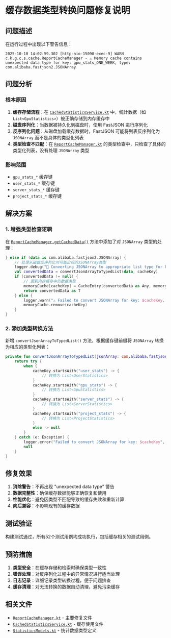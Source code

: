 # 缓存数据类型转换问题修复说明

## 问题描述

在运行过程中出现以下警告信息：
```
2025-10-10 14:02:59.302 [http-nio-15090-exec-9] WARN  c.k.g.c.s.cache.ReportCacheManager - ⚠️ Memory cache contains unexpected data type for key: gpu_stats_ONE_WEEK, type: com.alibaba.fastjson2.JSONArray
```

## 问题分析

### 根本原因
1. **缓存存储流程**：在 [`CachedStatisticsService.kt`](../src/main/kotlin/com/khm/group/center/service/CachedStatisticsService.kt) 中，统计数据（如 `List<GpuStatistics>`）被正确存储到内存缓存中
2. **磁盘序列化**：当数据被持久化到磁盘时，使用 FastJSON 进行序列化
3. **反序列化问题**：从磁盘加载缓存数据时，FastJSON 可能将列表反序列化为 `JSONArray` 而不是具体的类型化列表
4. **类型检查不匹配**：在 [`ReportCacheManager.kt`](../src/main/kotlin/com/khm/group/center/service/cache/ReportCacheManager.kt) 的类型检查中，只检查了具体的类型化列表，没有处理 `JSONArray` 类型

### 影响范围
- `gpu_stats_*` 缓存键
- `user_stats_*` 缓存键  
- `server_stats_*` 缓存键
- `project_stats_*` 缓存键

## 解决方案

### 1. 增强类型检查逻辑
在 [`ReportCacheManager.getCachedData()`](../src/main/kotlin/com/khm/group/center/service/cache/ReportCacheManager.kt) 方法中添加了对 `JSONArray` 类型的处理：

```kotlin
} else if (data is com.alibaba.fastjson2.JSONArray) {
    // 处理从磁盘反序列化时可能出现的JSONArray类型
    logger.debug("🔄 Converting JSONArray to appropriate list type for key: $cacheKey")
    val convertedData = convertJsonArrayToTypedList(data, cacheKey)
    if (convertedData != null) {
        // 更新内存缓存中的数据类型
        memoryCache[cacheKey] = CacheEntry(convertedData as Any, memoryEntry.timestamp, memoryEntry.expiryTime)
        return convertedData as T
    } else {
        logger.warn("⚠️ Failed to convert JSONArray for key: $cacheKey, type: ${data.javaClass.name}")
        memoryCache.remove(cacheKey)
    }
}
```

### 2. 添加类型转换方法
新增 `convertJsonArrayToTypedList()` 方法，根据缓存键前缀将 `JSONArray` 转换为相应的类型化列表：

```kotlin
private fun convertJsonArrayToTypedList(jsonArray: com.alibaba.fastjson2.JSONArray, cacheKey: String): Any? {
    return try {
        when {
            cacheKey.startsWith("user_stats") -> {
                // 转换为 List<UserStatistics>
            }
            cacheKey.startsWith("gpu_stats") -> {
                // 转换为 List<GpuStatistics>
            }
            cacheKey.startsWith("server_stats") -> {
                // 转换为 List<ServerStatistics>
            }
            cacheKey.startsWith("project_stats") -> {
                // 转换为 List<ProjectStatistics>
            }
            else -> null
        }
    } catch (e: Exception) {
        logger.error("Failed to convert JSONArray for key: $cacheKey", e)
        null
    }
}
```

## 修复效果

1. **消除警告**：不再出现 "unexpected data type" 警告
2. **数据完整性**：确保缓存数据能够正确恢复和使用
3. **性能优化**：避免因类型不匹配导致的缓存失效和重新计算
4. **向后兼容**：不影响现有的缓存数据

## 测试验证

构建测试通过，所有52个测试用例均成功执行，包括缓存相关的测试用例。

## 预防措施

1. **类型安全**：在缓存存储和检索时确保类型一致性
2. **错误处理**：对反序列化过程中的异常情况进行适当处理
3. **日志记录**：详细记录类型转换过程，便于问题排查
4. **缓存清理**：对无法转换的数据自动清理，避免污染缓存

## 相关文件

- [`ReportCacheManager.kt`](../src/main/kotlin/com/khm/group/center/service/cache/ReportCacheManager.kt) - 主要修复文件
- [`CachedStatisticsService.kt`](../src/main/kotlin/com/khm/group/center/service/CachedStatisticsService.kt) - 缓存使用文件
- [`StatisticsModels.kt`](../src/main/kotlin/com/khm/group/center/datatype/statistics/StatisticsModels.kt) - 统计数据类型定义